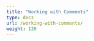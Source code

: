 ```yaml
---
title: "Working with Comments"
type: docs
url: /working-with-comments/
weight: 120
---
```



